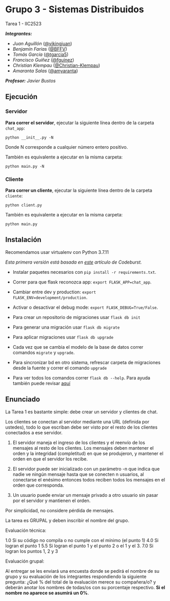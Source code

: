 # Grupo 3 - Sistemas Distribuidos
Tarea 1 - IIC2523

***Integrantes:***
- *Juan Aguillón* ([@vikingjuan](https://github.com/vikingjuan))
- *Benjamín Farías* ([@BFFV](https://github.com/BFFV))
- *Tomás García* ([@tgarcia5](https://github.com/tgarcia5))
- *Francisco Guíñez* ([@fguinez](https://github.com/fguinez))
- *Christian Klempau* ([@Christian-Klempau](https://github.com/Christian-Klempau))
- *Amaranta Salas* ([@amyaranta](https://github.com/amyaranta))

***Profesor:** Javier Bustos*
## Ejecución

### Servidor
**Para correr el servidor**, ejecutar la siguiente línea dentro de la carpeta `chat_app`:

```
python __init__.py -N
```

Donde N corresponde a cualquier número entero positivo.


También es equivalente a ejecutar en la misma carpeta:

```
python main.py -N
```

### Cliente
**Para correr un cliente**, ejecutar la siguiente línea dentro de la carpeta `cliente`:

```
python client.py
```

También es equivalente a ejecutar en la misma carpeta:

```
python main.py
```
## Instalación

Recomendamos usar virtualenv con Python 3.7.11

*Esta primera versión está basada en [este](https://codeburst.io/building-your-first-chat-application-using-flask-in-7-minutes-f98de4adfa5d) artículo de Codeburst.*


- Instalar paquetes necesarios con `pip install -r requirements.txt`.

- Correr para que flask reconozca app: `export FLASK_APP=chat_app`.

- Cambiar entre dev y production: `export FLASK_ENV=development/production`.

- Activar o desactivar el debug mode: `export FLASK_DEBUG=True/False`.

- Para crear un repositorio de migraciones usar `flask db init`

- Para generar una migración usar `flask db migrate`

- Para aplicar migraciones usar `flask db upgrade`

- Cada vez que se cambia el modelo de la base de datos correr comandos 
`migrate` y `upgrade`.

- Para sincronizar bd en otro sistema, refrescar carpeta de migraciones
desde la fuente y correr el comando `upgrade`

- Para ver todos los comandos correr `flask db --help`. Para ayuda también puede 
revisar [aquí](https://flask-migrate.readthedocs.io/en/latest/)


## Enunciado
La Tarea 1 es bastante simple: debe crear un servidor y clientes de chat.

Los clientes se conectan al servidor mediante una URL (definida por ustedes), todo lo que escriban debe ser visto por el resto de los clientes conectados a ese servidor.

1. El servidor maneja el ingreso de los clientes y el reenvío de los mensajes al resto de los clientes. Los mensajes deben mantener el orden y la integridad (completitud) en que se produjeron, y mantener el orden en que el servidor los recibe.

2. El servidor puede ser inicializado con un parámetro -n que indica que nadie ve ningún mensaje hasta que se conecten n usuarios, al conectarse el enésimo entonces todos reciben todos los mensajes en el orden que corresponda.

3. Un usuario puede enviar un mensaje privado a otro usuario sin pasar por el servidor y mantienen el orden.

Por simplicidad, no considere pérdida de mensajes.

La tarea es GRUPAL y deben inscribir el nombre del grupo.

Evaluación técnica:

1.0 Si su código no compila o no cumple con el mínimo (el punto 1)
4.0 Si logran el punto 1
5.5 Si logran el punto 1 y el punto 2 o el 1 y el 3.
7.0 Si logran los puntos 1, 2 y 3

Evaluación grupal:

Al entregar se les enviará una encuesta donde se pedirá el nombre de su grupo y su evaluación de los integrantes respondiendo la siguiente pregunta: ¿Qué % del total de la evaluación merece su compañera/o? y deberán anotar los nombres de todas/os con su porcentaje respectivo. **Si el nombre no aparece se asumirá un 0%**.

